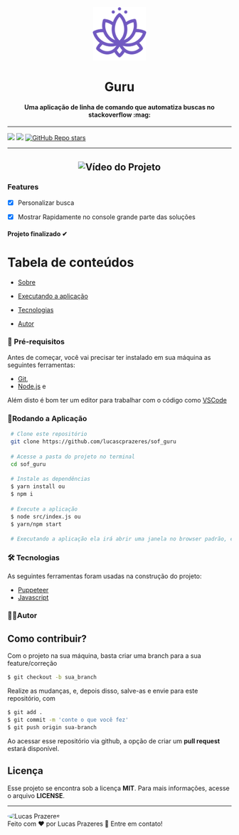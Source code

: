 <div align="center">
  <img src=".github/guru.svg" width=120px>
</div>

<h1 align="center">Guru</h1>
<h4 align="center">Uma aplicação de linha de comando que automatiza buscas no stackoverflow :mag:</h4>

---

![](https://img.shields.io/badge/license-MIT-green)
![](https://img.shields.io/badge/languege-Portuguese-yellow)
[![GitHub Repo stars](https://img.shields.io/github/stars/lucascprazeres/sof_guru?style=social)](https://github.com/lucascprazeres/sof_guru/stargazers)


---

<h2 align="center">  <img alt="Vídeo do Projeto" title="#Projeto" src="https://github.com/Daniel-Vinicius/sof_guru/blob/versao_windows/.github/video.gif" />  </h2>

### Features 
- [x] Personalizar busca
- [x] Mostrar Rapidamente no console grande parte das soluções


<!-- Coloque o status do projeto -->
<h4 align="left">  
Projeto finalizado ✔
</h4>

Tabela de conteúdos 
================= 
<!--ts-->
 * [Sobre](#sobre) 
 
 * [Executando a aplicação](#rodando)
 * [Tecnologias](#tecnologias)
 * [Autor](#autor)
 <!--te-->
 
 <!-- Altere os Pré-requisitos -->

### 🛒 Pré-requisitos<a id="pre-requisitos"></a>

Antes de começar, você vai precisar ter instalado em sua máquina as seguintes ferramentas:
* [Git](https://git-scm.com/),
* [Node.js](https://nodejs.org/pt-br/) e
 
 Além disto é bom ter um editor para trabalhar com o código como [VSCode](https://code.visualstudio.com/)
 
   ### 📀Rodando a Aplicação<a id="rodando"></a>
   
````bash 
 # Clone este repositório
 git clone https://github.com/lucascprazeres/sof_guru
 
 # Acesse a pasta do projeto no terminal
 cd sof_guru
 
 # Instale as dependências
 $ yarn install ou
 $ npm i 
 
 # Execute a aplicação
 $ node src/index.js ou
 $ yarn/npm start
 
 # Executando a aplicação ela irá abrir uma janela no browser padrão, entrará no Google e você pode buscar pelo que quiser 😎
 ````

 <!-- Altere as Tecnologias -->
### 🛠 Tecnologias<a id="tecnologias"></a>
 As seguintes ferramentas foram usadas na construção do projeto:
 
  - [Puppeteer](https://pptr.dev/)
  - [Javascript](https://developer.mozilla.org/pt-BR/docs/Web/JavaScript)

### 👨‍💻Autor <a id="autor"> </a>

## Como contribuir?

Com o projeto na sua máquina, basta criar uma branch para a sua feature/correção

```bash
$ git checkout -b sua_branch
```

Realize as mudanças, e, depois disso, salve-as e envie para este repositório, com


```bash
$ git add .
$ git commit -m 'conte o que você fez'
$ git push origin sua-branch
```

Ao acessar esse repositório via github, a opção de criar um **pull request** estará disponível.

## Licença
Esse projeto se encontra sob a licença **MIT**. Para mais informações, acesse o arquivo **LICENSE**.

---
<a href="https://github.com/lucascprazeres" style="text-decoration: none;">
<img style="border-radius: 50%;" src="https://avatars2.githubusercontent.com/u/51201126?s=460&u=bcec5273cd6c770aaddfc940009deb3feb7ee6a0&v=4" width="100px;"  alt="Lucas Prazeres"/>

<br />
<span> Feito com ❤️ por Lucas Prazeres 👋 Entre em contato! </span> 
</a> 
